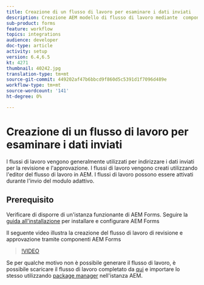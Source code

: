 ```yaml
---
title: Creazione di un flusso di lavoro per esaminare i dati inviati
description: Creazione AEM modello di flusso di lavoro mediante  componenti del flusso di lavoro AEM Forms per esaminare i dati inviati.
sub-product: forms
feature: workflow
topics: integrations
audience: developer
doc-type: article
activity: setup
version: 6.4,6.5
kt: 4271
thumbnail: 40242.jpg
translation-type: tm+mt
source-git-commit: 449202af47b6bbcd9f860d5c5391d1f7096d489e
workflow-type: tm+mt
source-wordcount: '141'
ht-degree: 0%

---
```



# Creazione di un flusso di lavoro per esaminare i dati inviati

I flussi di lavoro vengono generalmente utilizzati per indirizzare i dati inviati per la revisione e l&#39;approvazione. I flussi di lavoro vengono creati utilizzando l&#39;editor del flusso di lavoro in AEM. I flussi di lavoro possono essere attivati durante l&#39;invio del modulo adattivo.

## Prerequisito

Verificare di disporre di un&#39;istanza funzionante di  AEM Forms. Seguire la [guida all&#39;installazione](https://docs.adobe.com/content/help/en/experience-manager-65/forms/install-aem-forms/osgi-installation/installing-configuring-aem-forms-osgi.html) per installare e configurare  AEM Forms

Il seguente video illustra la creazione del flusso di lavoro di revisione e approvazione tramite  componenti AEM Forms
>[!VIDEO](https://video.tv.adobe.com/v/40242/?quality=9&learn=on)


Se per qualche motivo non è possibile generare il flusso di lavoro, è possibile scaricare il flusso di lavoro completato da [qui](assets/review-submitted-data-workflow.zip) e importare lo stesso utilizzando [package manager](http://localhost:4502/crx/packmgr/index.jsp) nell&#39;istanza AEM.



